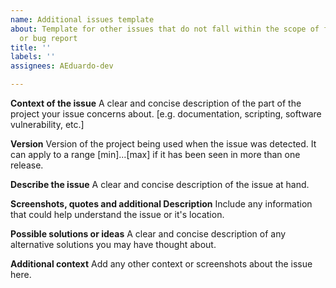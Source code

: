 ```yaml
---
name: Additional issues template
about: Template for other issues that do not fall within the scope of feature request
  or bug report
title: ''
labels: ''
assignees: AEduardo-dev

---
```


**Context of the issue**
A clear and concise description of the part of the project your issue concerns about. [e.g. documentation, scripting, software vulnerability, etc.]

**Version**
Version of the project being used when the issue was detected. It can apply to a range [min]...[max] if it has been seen in more than one release.

**Describe the issue**
A clear and concise description of the issue at hand.

**Screenshots, quotes and additional Description**
Include any information that could help understand the issue or it's location.

**Possible solutions or ideas**
A clear and concise description of any alternative solutions you may have thought about.

**Additional context**
Add any other context or screenshots about the issue here.
